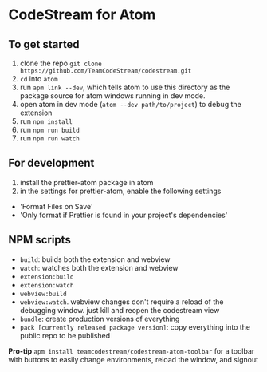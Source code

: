 # CodeStream for Atom

## To get started

1. clone the repo
   `git clone https://github.com/TeamCodeStream/codestream.git`
2. `cd` into `atom`
3. run `apm link --dev`, which tells atom to use this directory as the package source for atom windows running in dev mode.
4. open atom in dev mode (`atom --dev path/to/project`) to debug the extension
5. run `npm install`
6. run `npm run build`
7. run `npm run watch`

## For development

1. install the prettier-atom package in atom
2. in the settings for prettier-atom, enable the following settings

- 'Format Files on Save'
- 'Only format if Prettier is found in your project's dependencies'

## NPM scripts

- `build`: builds both the extension and webview
- `watch`: watches both the extension and webview
- `extension:build`
- `extension:watch`
- `webview:build`
- `webview:watch`. webview changes don't require a reload of the debugging window. just kill and reopen the codestream view
- `bundle`: create production versions of everything
- `pack [currently released package version]`: copy everything into the public repo to be published

**Pro-tip** `apm install teamcodestream/codestream-atom-toolbar` for a toolbar with buttons to easily change environments, reload the window, and signout
